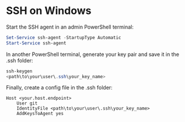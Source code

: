 # SSH on Windows

Start the SSH agent in an admin PowerShell terminal:

```ps1
Set-Service ssh-agent -StartupType Automatic
Start-Service ssh-agent
```

In another PowerShell terminal, generate your key pair and save it in the .ssh folder:

```ps1
ssh-keygen
<path\to\your\user\.ssh\your_key_name>
```

Finally, create a config file in the .ssh folder:

```
Host <your.host.endpoint>
	User git
	IdentityFile <path\to\your\user\.ssh\your_key_name>
	AddKeysToAgent yes
```
